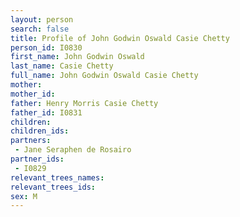```yaml
---
layout: person
search: false
title: Profile of John Godwin Oswald Casie Chetty
person_id: I0830
first_name: John Godwin Oswald
last_name: Casie Chetty
full_name: John Godwin Oswald Casie Chetty
mother: 
mother_id: 
father: Henry Morris Casie Chetty
father_id: I0831
children:
children_ids:
partners:
 - Jane Seraphen de Rosairo
partner_ids:
 - I0829
relevant_trees_names:
relevant_trees_ids:
sex: M
---
```


